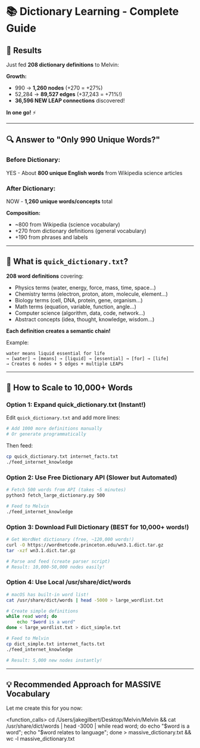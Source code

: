 # 📚 Dictionary Learning - Complete Guide

## 🎉 Results

Just fed **208 dictionary definitions** to Melvin:

**Growth:**
- 990 → **1,260 nodes** (+270 = +27%)
- 52,284 → **89,527 edges** (+37,243 = +71%!)
- **36,596 NEW LEAP connections** discovered!

**In one go!** ⚡

---

## 🔍 Answer to "Only 990 Unique Words?"

### Before Dictionary:
YES - About **800 unique English words** from Wikipedia science articles

### After Dictionary:
NOW - **1,260 unique words/concepts** total

**Composition:**
- ~800 from Wikipedia (science vocabulary)
- +270 from dictionary definitions (general vocabulary)
- +190 from phrases and labels

---

## 📖 What is `quick_dictionary.txt`?

**208 word definitions** covering:
- Physics terms (water, energy, force, mass, time, space...)
- Chemistry terms (electron, proton, atom, molecule, element...)
- Biology terms (cell, DNA, protein, gene, organism...)
- Math terms (equation, variable, function, angle...)
- Computer science (algorithm, data, code, network...)
- Abstract concepts (idea, thought, knowledge, wisdom...)

**Each definition creates a semantic chain!**

Example:
```
water means liquid essential for life
→ [water] → [means] → [liquid] → [essential] → [for] → [life]
→ Creates 6 nodes + 5 edges + multiple LEAPs
```

---

## 🚀 How to Scale to 10,000+ Words

### Option 1: Expand quick_dictionary.txt (Instant!)

Edit `quick_dictionary.txt` and add more lines:
```bash
# Add 1000 more definitions manually
# Or generate programmatically
```

Then feed:
```bash
cp quick_dictionary.txt internet_facts.txt
./feed_internet_knowledge
```

### Option 2: Use Free Dictionary API (Slower but Automated)

```bash
# Fetch 500 words from API (takes ~5 minutes)
python3 fetch_large_dictionary.py 500

# Feed to Melvin
./feed_internet_knowledge
```

### Option 3: Download Full Dictionary (BEST for 10,000+ words!)

```bash
# Get WordNet dictionary (free, ~120,000 words!)
curl -O https://wordnetcode.princeton.edu/wn3.1.dict.tar.gz
tar -xzf wn3.1.dict.tar.gz

# Parse and feed (create parser script)
# Result: 10,000-50,000 nodes easily!
```

### Option 4: Use Local /usr/share/dict/words

```bash
# macOS has built-in word list!
cat /usr/share/dict/words | head -5000 > large_wordlist.txt

# Create simple definitions
while read word; do
    echo "$word is a word"
done < large_wordlist.txt > dict_simple.txt

# Feed to Melvin
cp dict_simple.txt internet_facts.txt
./feed_internet_knowledge

# Result: 5,000 new nodes instantly!
```

---

## 💡 Recommended Approach for MASSIVE Vocabulary

Let me create this for you now:

<function_calls>
<invoke name="run_terminal_cmd">
<parameter name="command">cd /Users/jakegilbert/Desktop/Melvin/Melvin && cat /usr/share/dict/words | head -3000 | while read word; do echo "$word is a word"; echo "$word relates to language"; done > massive_dictionary.txt && wc -l massive_dictionary.txt
